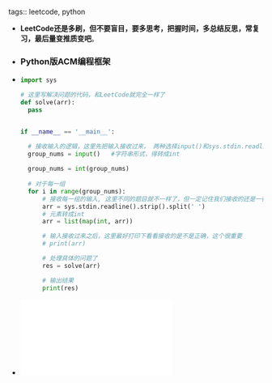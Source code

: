 tags:: leetcode, python

- **LeetCode还是多刷，但不要盲目，要多思考，把握时间，多总结反思，常复习，最后量变推质变吧**。
- ### Python版ACM编程框架
- ```python
  import sys
  
  # 这里写解决问题的代码，和LeetCode就完全一样了
  def solve(arr):
  	pass
  
  
  if __name__ == '__main__':
  
  	# 接收输入的逻辑，这里先把输入接收过来， 两种选择input()和sys.stdin.readline()
  	group_nums = input()   #字符串形式，得转成int
  	
  	group_nums = int(group_nums)
  	
  	# 对于每一组
  	for i in range(group_nums):
  		# 接收每一组的输入, 这里不同的题目就不一样了，但一定记住我们接收的还是一行，这是一个字符串
  		arr = sys.stdin.readline().strip().split(' ')
  		# 元素转成int
  		arr = list(map(int, arr))
  
  		# 输入接收过来之后，这里最好打印下看看接收的是不是正确，这个很重要
  		# print(arr)
  
  		# 处理具体的问题了
  		res = solve(arr)
  
  		# 输出结果
  		print(res)		
  
  ```
- ![卡码网-ACM输入输出模板(C++,Java,Python,go,JS).pdf](../assets/卡码网-ACM输入输出模板(C++,Java,Python,go,JS)_1719054619336_0.pdf)